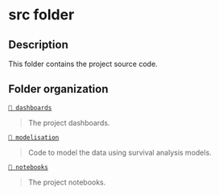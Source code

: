 # src folder

## Description

This folder contains the project source code.

## Folder organization

[`📂 dashboards`](../dashboards)
> The project dashboards.

[`📂 modelisation`](models)
> Code to model the data using survival analysis models.

[`📂 notebooks`](notebooks)
> The project notebooks.
